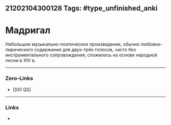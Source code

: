 21202104300128
Tags: #type_unfinished_anki 
---
# Мадригал

Небольшое музыкально-поэтическое произведение, обычно любовно-лирического содержания для двух-трёх голосов, часто без инструментального сопровождения; сложилось на основе народной песни в XIV в.

---
### Zero-Links
- [[00 QI]]
---
### Links
-